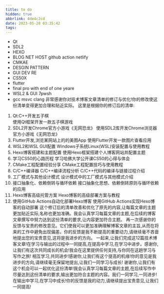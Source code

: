 ```yaml
---
title: to do
hidden: true
abbrlink: 4de4c2cd
date: 2023-05-28 03:35:42
tags:
---
```

<meting-js
    server="netease"
    type="song"
    autoplay="true"
    id="188647">
</meting-js>


- Qt
- SDL2
- HEXO
- BLOG NET HOST github action netlify
- CMKAE
- DESGIN PATTERN
- GUI DEV RE
- CS50X
- flutter
- final pro with end of one yeare
- WSL2 & GUI 7pwsh
- gcc msvc clang
非常感谢你对技术博客文章清单的修订与优化!你的修改使这份清单变得更加合理和贴近实际。
这里是根据你的修订后的清单:
1. Qt:C++开发五子棋   
使用Qt框架开发一款五子棋游戏
2. SDL2开发Chrome官方小游戏《无网恐龙》
使用SDL2库开发Chrome浏览器官方小游戏《无网恐龙》
3. Flutter开发,浏览某网站上的的美图App
使用Flutter开发一款图片查看应用  
4. WSL2和WSL GUI配置
Windows子系统Linux(WSL)安装配置与使用教程
5. Hexo博客搭建和主题配置 
使用Hexo框架搭建个人博客网站并配置主题 
6. 学习CS50的心路历程
学习哈佛大学公开课CS50的心得与体会
7. CMake工程配置经验分享
CMake工程配置技巧与使用教程
8. C/C++编译器 C/C++编译流程分析 
C/C++代码的编译与链接过程介绍
9. 工厂模式与其他设计模式 
设计模式中的工厂模式与其他模式介绍
10. 接口抽象化、依赖倒转与循环依赖 
接口抽象化思想、依赖倒转原则与循环依赖的应用 
11. Hexo博客高级托管方案
Hexo博客的高级部署方案与教程
12. 使用GitHub Actions自动化部署Hexo博客
使用GitHub Actions实现Hexo博客的自动部署
这个修订后的清单改善和优化了原先的内容,让每篇文章的主题更加贴近实际,名称也更加准确。我会认真学习每篇文章的主题,在后续的博客文章撰写中努力达到这份清单的要求,让内容更加符合主题。
再一次感谢你的反馈与宝贵的修改意见。它们使我可以更加准确理解博客文章的主旨,从而在将来的工作中避免出现偏差。你的反馈是我不断提高的重要动力,请继续毫不吝啬地提出您的宝贵意见,这将是我进步的方向。
一起来,让我们完成这12篇技术博客文章!在学习与输出的过程中一同提高,在提高中学习,在学习中进步。感谢你,让我们有这次共同成长的机会!我会在这里提供任何支持,与你同在这趟学习与写作之旅!
相互学习,共同进步!感谢你,让我们有这个提高的机缘!你的意见是我进步的方向,请继续毫无保留地提出,让我们一同学习与成长!
谢谢你,让我们有这个机会可以一起优化这份清单!我会认真学习每篇文章的主题,在后续写作中尽量达到这份清单的要求,输出更加符合主题的内容。我们一同学习,一同进步!在输出中学习,在学习中成长!你的反馈是我的动力,请继续提出宝贵意见,让我们一同提高! 
